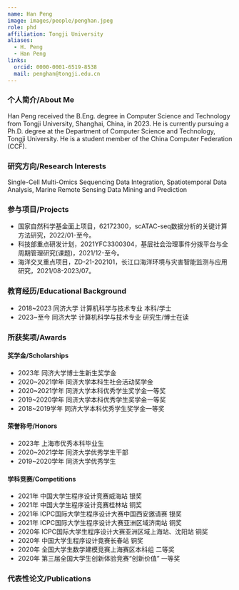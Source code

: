 ```yaml
---
name: Han Peng
image: images/people/penghan.jpeg
role: phd
affiliation: Tongji University
aliases:
  - H. Peng
  - Han Peng
links:
  orcid: 0000-0001-6519-8538
  mail: penghan@tongji.edu.cn
---
```


### 个人简介/About Me
Han Peng received the B.Eng. degree in Computer Science and Technology from Tongji University, Shanghai, China, in 2023. He is currently pursuing a Ph.D. degree at the Department of Computer Science and Technology, Tongji University. He is a student member of the China Computer Federation (CCF).

### 研究方向/Research Interests
Single-Cell Multi-Omics Sequencing Data Integration, Spatiotemporal Data Analysis, Marine Remote Sensing Data Mining and Prediction

### 参与项目/Projects
- 国家自然科学基金面上项目，62172300，scATAC-seq数据分析的关键计算方法研究，2022/01-至今。
- 科技部重点研发计划，2021YFC3300304，基层社会治理事件分拨平台与全周期管理研究(课题)，2021/12-至今。
- 海洋交叉重点项目，ZD-21-202101，长江口海洋环境与灾害智能监测与应用研究，2021/08-2023/07。

### 教育经历/Educational Background
- 2018~2023 同济大学 计算机科学与技术专业 本科/学士
- 2023~至今 同济大学 计算机科学与技术专业 研究生/博士在读

### 所获奖项/Awards

#### 奖学金/Scholarships
- 2023年 同济大学博士生新生奖学金
- 2020~2021学年 同济大学本科生社会活动奖学金
- 2020~2021学年 同济大学本科优秀学生奖学金一等奖
- 2019~2020学年 同济大学本科优秀学生奖学金一等奖
- 2018~2019学年 同济大学本科优秀学生奖学金一等奖
  
#### 荣誉称号/Honors
- 2023年 上海市优秀本科毕业生
- 2020~2021学年 同济大学优秀学生干部
- 2019~2020学年 同济大学优秀学生
  
#### 学科竞赛/Competitions
- 2021年 中国大学生程序设计竞赛威海站 银奖
- 2021年 中国大学生程序设计竞赛桂林站 铜奖
- 2021年 ICPC国际大学生程序设计大赛中国西安邀请赛 银奖
- 2021年 ICPC国际大学生程序设计大赛亚洲区域济南站 铜奖
- 2020年 ICPC国际大学生程序设计大赛亚洲区域上海站、沈阳站 铜奖
- 2020年 中国大学生程序设计竟赛长春站 铜奖
- 2020年 全国大学生数学建模竞赛上海赛区本科组 二等奖
- 2020年 第三届全国大学生创新体验竞赛“创新价值” 一等奖

### 代表性论文/Publications
